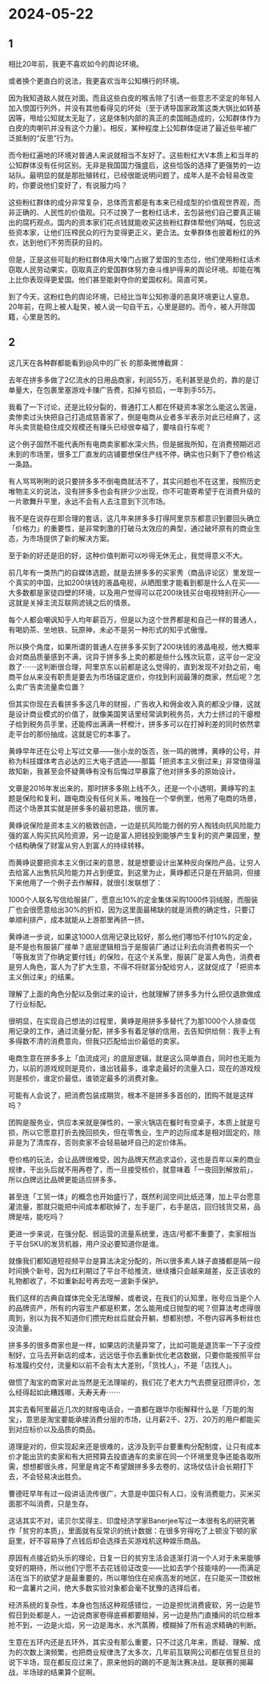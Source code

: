 # 2024-05-22

## 1


相比20年前，我更不喜欢如今的舆论环境。

 或者换个更直白的说法，我更喜欢当年公知横行的环境。

 因为我知道敌人就在对面。而且这些白皮的喉舌除了引诱一些意志不坚定的年轻人加入恨国行列外，并没有其他看得见的坏处（至于诱导国家政策这类大锅比如转基因等，甩给公知就太无耻了，这是体制内部的真正的卖国贼造成的，公知群体作为白皮的肉喇叭并没有这个力量）。相反，某种程度上公知群体促进了最近些年被广泛抵制的“反思”行为。

 而今粉红遍地的环境对普通人来说就相当不友好了。这些粉红大V本质上和当年的公知群体没有任何区别。无非是我国国力强盛后，这些恰饭的选择了更强势的一边站队。最明显的就是那批殖转红，已经很能说明问题了。成年人是不会轻易改变的，你要说他们变好了，有说服力吗？

 这些粉红群体的成分非常复杂，总体而言都是有本来已经成型的价值观世界观，而非正确的、人民性的价值观。只不过换了一套粉红话术，去包装他们自己要真正输出的腐朽观点。国内的资本家们花点钱就能收买这些粉红群体帮他们呐喊，包庇这些资本家，让他们压榨民众的行为变得更正义，更合法。女拳群体也披着粉红的外衣，达到他们不劳而获的目的。

但是，正是这些可耻的粉红群体用大嗓门占据了爱国的生态位，他们使用粉红话术窃取人民劳动果实，窃取真正的爱国群体努力奋斗维护得来的舆论环境。却能在嘴上比你表现得更爱国。他们甚至能剥夺你的爱国权利。简直可笑。

到了今天，这粉红色的舆论环境，已经比当年公知弥漫的恶臭环境更让人窒息。20年前，在网上被人耻笑，被人说一句自干五，心里是甜的。而今，被人开除国籍，心里是苦的。






## 2


这几天在各种群都能看到@风中的厂长 的那条微博截屏：

去年在拼多多做了2亿流水的日用品商家，利润55万，毛利甚至是负的，靠的是订单量大，在包裹里塞游戏卡赚广告费，扣掉亏损后，一年到手55万。

我看了一下讨论，还是比较分裂的，普通打工人都在怀疑资本家怎么能这么苦逼，卖惨卖过头快把自己打造成慈善家了，倒是电商从业者多半表示对此已经麻了，这年头卖货能稳住成交规模还有赚头已经很幸福了，要啥自行车呢？

这个例子固然不能代表所有电商卖家都水深火热，但是据我所知，在消费预期迟迟未到的市场里，很多工厂直发的店铺要想保住产线不停，确实也只剩下了卷价格这一条路。

有人骂骂咧咧的说只要拼多多不倒电商就活不了，其实问题也不在这里，按照历史唯物主义的说法，没有拼多多也会有拼少少出现，你不可能寄希望于在消费升级的一片歌舞升平里，永远不会有人去注意到下沉市场。

我不是在说存在即合理的套话，这几年来拼多多打得阿里京东都意识到要回头确立「价格力」的重要性，是非常刺激的打破马太效应的典型，通过破坏原有的商业生态，为市场提供了新的解决方案。

至于新的好还是旧的好，这种价值判断可以吵得无休无止，我觉得意义不大。

前几年有一类热门的自媒体选题，就是去拼多多的买家秀（商品评论区）里发现一个真实的中国，比如200块钱的液晶电视，从晒图里才能看到都是什么人在买——大多数都是家徒四壁的环境，以及用户觉得可以花200块钱买台电视特别开心——这就是关掉主流互联网滤镜之后的情景。

每个人都会嘲讽知乎人均年薪百万，但是以为这个世界都是和自己一样的普通人，有喝奶茶、坐地铁、玩原神，未必不是另一种形式的知乎式傲慢。

所以换个角度，如果所谓的普通人在拼多多买到了200块钱的液晶电视，他大概率会对商品质量感到不满，诧异于拼多多上卖的都是些什么残次玩意，这平台一定没救了⋯⋯这判断很合理，阿里京东以前都是这么觉得的，直到发现不对劲之前，电商平台从来没有职责是要去为市场锚定底价，你找到利润最薄的商家，然后呢？怎么卖广告卖流量卖位置？

但其实你现在去看拼多多这几年的财报，广告收入和佣金收入真的都没少赚，这就是设计商业模式的价值了，就像美国笑话里经常讽刺税务员，大力士挤过的干瘪橙子给到税务员手里，还能榨出满满一杯橙汁，拼多多可以在打掉利差的同时依然拿走平台的那份抽成，这就是它的本事了。

黄峥早年还在公号上写过文章——张小龙的饭否，张一鸣的微博，黄峥的公号，并称为科技媒体考古必达的三大电子遗迹——那篇「把资本主义倒过来」非常值得温故知新，我甚至会怀疑黄峥有没有后悔过早暴露了他对拼多多的原始设计。

文章是2016年发出来的，那时拼多多刚上线不久，还是一个小透明，黄峥写的主题是保险和复利，跟电商没有任何关系，唯独在一个举例里，他用了电商的场景，而这个场景其实就是拼多多的最初思路，很厉害。

黄峥说保险是资本主义的极致创造，一边是抗风险能力弱的穷人掏钱向抗风险能力强的富人购买抗风险资源，另一边是富人把钱投到能够产生复利的资产果园里，整个结构确保了财富从穷人到富人的持续转移。

而黄峥说要把资本主义倒过来的意思，就是想要设计出某种反向保险产品，让穷人去给富人出售抗风险能力并占到便宜。到这里为止，黄峥都还只是在开脑洞，但接下来他用了一个例子去作解释，就很引发联想了：

1000个人联名写信给服装厂，愿意出10%的定金集体采购1000件羽绒服，而服装厂也会很愿意给出30%的折扣，因为这里面最稀缺的就是消费的确定性，只要订单顺利排产，成本就能从上游那里再挤一挤。

黄峥进一步说，如果这1000人信用记录比较好，那么他们哪怕不付10%的定金，是不是也有服装厂接单？底层逻辑相当于是服装厂通过让利去向消费者购买一个「等我发货了你确定要付钱」的保险，在这个关系里，服装厂是富人角色，消费者是穷人角色，富人为了扩大生意，不得不将财富分配给穷人，这就促成了「把资本主义倒过来」的结果。

理解了上面的角色分配以及倒过来的设计，也就理解了拼多多为什么把仅退款做成了行业标配。

很明显，在实现自己想法的过程里，黄峥是用拼多多替代了为那1000个人排查信用记录的工作，通过流量分配，拼多多有着足够的信用，去告知供给侧：我手上有多得数不清的消费意向，但我只匹配给出价最低的卖家。

电商生意在拼多多上「血流成河」的底层逻辑，就是这么简单直白，同时也无能为力，以前的游戏规则是竞价，谁出钱最多，谁拿走最好的流量入口，现在的游戏规则是核价，谁定价最低，谁锁定最多的消费对象。

可能有人会说了，把消费包装成期货，根本不是拼多多首创的，团购不就是这样吗？

团购是服务业，供应本来就是弹性的，一家火锅店在餐时有空桌子，本质上就是亏损，所以它愿意打折去挽回损失，但在零售业，生产的边际成本是相对固定的，除非是为了清库存，否则卖家不会轻易破坏自己的定价体系。

卷价格的玩法，会让品牌很难受，因为品牌天然追求溢价，这也是百年以来的商业规律，干出头后就不用再卷了，而一旦接受核价，就意味着「一夜回到解放前」，所以白牌远比品牌更能适应拼多多。

甚至连「工贸一体」的概念也开始盛行了，既然利润空间比纸还薄，加上平台愿意灌流量，那就只能把中间成本都砍掉了，左手是厂，右手是店，回归钱货交易，品牌是啥，能吃吗？

更进一步来说，在强分配、弱运营的流量系统里，连店/号都不重要了，卖家相当于平台SKU的发货机器，用户没必要知道你是谁。

就像我们都知道短视频平台是算法决定分配的，所以很多素人妹子直播都是隔一段时间换个新号，因为红利期过了平台不给推流，继续播只会越来越差，反正该收的礼物都收了，不如重新起号再去吃一波新手保护。

我们这样的古典自媒体完全无法理解，或者说，在我们的认知里，账号应当是个人的品牌资产，所有的内容生产都是积累，怎么能用成日抛型的呢？但算法考虑得很周到，别以为我不知道你们攒完粉丝后就会开躺，想都别想，不卷内容再多粉丝也没流量。

拼多多的很多商家也是一样，如果店的流量异常了，比如可能是退货率一下子没控制好，立马去开新店的成本，远远低于你去重新优化老店数据，只要你能按照平台标准履约交付，流量和以前不会有太大差别，「货找人」，不是「店找人」。

做惯了淘宝的商家对此当然是无法理喻的，我们花了老大力气去攒皇冠攒评价，怎么经得起如此糟践哪，夭寿夭寿⋯⋯

其实去看阿里最近几次的财报电话会，一直都在跟华尔街解释什么是「万能的淘宝」，意思是淘宝要能承接消费分层的市场，让月薪2千、2万、20万的用户都能买到对应标价以及品质的商品。

道理是对的，但实现起来还是很难的，这涉及到平台要重构分配制度，让只有成本价才能出货的卖家和有大把预算去投直通车的卖家在同一个环境里竞争还能各取所需，想想都很头疼，阿里是肯定不希望跟拼多多去卷的，这场仗估计会长期打下去，不会轻易决出胜负。

曹德旺早年有过一段讲话流传很广，大意是中国只有人口，没有消费能力，买米买面那不叫消费，只是生存。

这话其实不对，诺贝尔奖得主、印度经济学家Banerjee写过一本很有名的研究著作「贫穷的本质」，里面就有反常识的统计数据：在很多穷得吃了上顿没下顿的家庭里，好不容易挣了点钱后却会选择去买游戏机这种娱乐商品。

原因有点接近奶头乐的理论，日复一日的贫穷生活会逐渐打消一个人对于未来能够变好的期待，所以他们宁愿不去花钱验证改变——比如去学个技能啥的——而满足活在当下的欲望才是最重要的，所以哪怕住在疟疾高发的地区，在只能买一顶蚊帐和一盒薯片之间，绝大多数实验对象都会毫不犹豫的选择后者。

经济系统的复杂性，本身也包括这种观感错位，一边是担忧消费疲软，另一边是节假日到处都是人，一边说商家卷得底裤都要赔掉，另一边是热门直播间的坑位根本抢不到，一边是火焰，另一边是海水，水汽蒸腾，模糊掉了所有追求精确的判断。

生意在五环内还是五环外，其实没有那么重要，只不过这几年来，质疑、理解、成为的次数上演频繁，也把商业规律洗了太多次，几年前互联网公司都在信誓旦旦的说下半场，现在都反应过来了，原来他妈的踢的不是淘汰赛决战，是联赛的揭幕战，半场球的结果算个屁啊。







